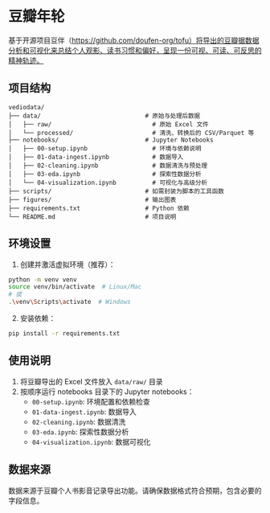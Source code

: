 # 豆瓣年轮

基于开源项目豆伴（https://github.com/doufen-org/tofu）将导出的豆瓣据数据分析和可视化来总结个人观影、读书习惯和偏好，呈现一份可视、可读、可反思的精神轨迹。

## 项目结构

```
vediodata/
├── data/                             # 原始与处理后数据
│   ├── raw/                            # 原始 Excel 文件
│   └── processed/                      # 清洗、转换后的 CSV/Parquet 等
├── notebooks/                        # Jupyter Notebooks
│   ├── 00-setup.ipynb                  # 环境与依赖说明
│   ├── 01-data-ingest.ipynb            # 数据导入
│   ├── 02-cleaning.ipynb               # 数据清洗与预处理
│   ├── 03-eda.ipynb                    # 探索性数据分析
│   └── 04-visualization.ipynb          # 可视化与高级分析
├── scripts/                          # 如需封装为脚本的工具函数
├── figures/                          # 输出图表
├── requirements.txt                  # Python 依赖
└── README.md                         # 项目说明
```

## 环境设置

1. 创建并激活虚拟环境（推荐）：

```bash
python -m venv venv
source venv/bin/activate  # Linux/Mac
# 或
.\venv\Scripts\activate  # Windows
```

2. 安装依赖：

```bash
pip install -r requirements.txt
```

## 使用说明

1. 将豆瓣导出的 Excel 文件放入 `data/raw/` 目录
2. 按顺序运行 notebooks 目录下的 Jupyter notebooks：
   - `00-setup.ipynb`: 环境配置和依赖检查
   - `01-data-ingest.ipynb`: 数据导入
   - `02-cleaning.ipynb`: 数据清洗
   - `03-eda.ipynb`: 探索性数据分析
   - `04-visualization.ipynb`: 数据可视化

## 数据来源

数据来源于豆瓣个人书影音记录导出功能。请确保数据格式符合预期，包含必要的字段信息。
